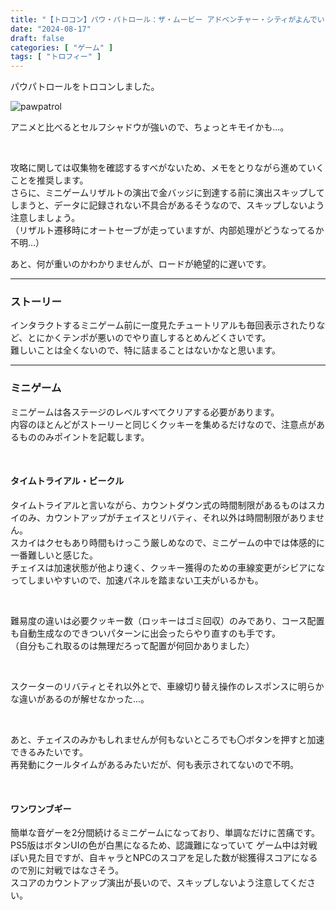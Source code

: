 ```yaml
---
title: "【トロコン】パウ・パトロール：ザ・ムービー アドベンチャー・シティがよんでいる"
date: "2024-08-17"
draft: false
categories: [ "ゲーム" ]
tags: [ "トロフィー" ] 
---
```


パウパトロールをトロコンしました。

![pawpatrol](/images/games/pawpatrol/trocon.jpg)

アニメと比べるとセルフシャドウが強いので、ちょっとキモイかも...。  

<br>

攻略に関しては収集物を確認するすべがないため、メモをとりながら進めていくことを推奨します。  
さらに、ミニゲームリザルトの演出で金バッジに到達する前に演出スキップしてしまうと、データに記録されない不具合があるそうなので、スキップしないよう注意しましょう。  
（リザルト遷移時にオートセーブが走っていますが、内部処理がどうなってるか不明...）

あと、何が重いのかわかりませんが、ロードが絶望的に遅いです。

---
### ストーリー
インタラクトするミニゲーム前に一度見たチュートリアルも毎回表示されたりなど、とにかくテンポが悪いのでやり直しするとめんどくさいです。  
難しいことは全くないので、特に詰まることはないかなと思います。

---
### ミニゲーム
ミニゲームは各ステージのレベルすべてクリアする必要があります。  
内容のほとんどがストーリーと同じくクッキーを集めるだけなので、注意点があるもののみポイントを記載します。

<br>

#### タイムトライアル・ビークル
タイムトライアルと言いながら、カウントダウン式の時間制限があるものはスカイのみ、カウントアップがチェイスとリバティ、それ以外は時間制限がありません。  
スカイはクセもあり時間もけっこう厳しめなので、ミニゲームの中では体感的に一番難しいと感じた。  
チェイスは加速状態が他より速く、クッキー獲得のための車線変更がシビアになってしまいやすいので、加速パネルを踏まない工夫がいるかも。

<br>

難易度の違いは必要クッキー数（ロッキーはゴミ回収）のみであり、コース配置も自動生成なのできついパターンに出会ったらやり直すのも手です。  
（自分もこれ取るのは無理だろって配置が何回かありました）

<br>

スクーターのリバティとそれ以外とで、車線切り替え操作のレスポンスに明らかな違いがあるのが解せなかった...。

<br>

あと、チェイスのみかもしれませんが何もないところでも〇ボタンを押すと加速できるみたいです。  
再発動にクールタイムがあるみたいだが、何も表示されてないので不明。

<br>

#### ワンワンブギー
簡単な音ゲーを2分間続けるミニゲームになっており、単調なだけに苦痛です。  
PS5版はボタンUIの色が白黒になるため、認識難になっていて
ゲーム中は対戦ぽい見た目ですが、自キャラとNPCのスコアを足した数が総獲得スコアになるので別に対戦ではなさそう。  
スコアのカウントアップ演出が長いので、スキップしないよう注意してください。